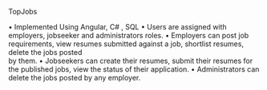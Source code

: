 TopJobs


• Implemented Using Angular, C# , SQL
• Users are assigned with employers, jobseeker and administrators roles.
• Employers can post job requirements, view resumes submitted against a job, shortlist resumes, delete the jobs posted  
  by them.
• Jobseekers can create their resumes, submit their resumes for the published jobs, view the status of their application.
• Administrators can delete the jobs posted by any employer.

